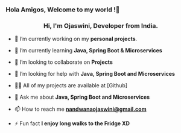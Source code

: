 ### Hola Amigos, Welcome to my world !👋

  <h3 align="center">Hi, I'm Ojaswini, Developer from India.</h3>




- 🔭 I’m currently working on my **personal projects**.

- 🌱 I’m currently learning **Java, Spring Boot & Microservices**

- 👯 I’m looking to collaborate on **Projects**

- 🤝 I’m looking for help with **Java, Spring Boot and Microservices**

- 👨‍💻 All of my projects are available at [Github]

- 💬 Ask me about **Java, Spring Boot and Microservices**

- 📫 How to reach me **nandwanaojaswini@gmail.com**

- ⚡ Fun fact **I enjoy long walks to the Fridge XD**
